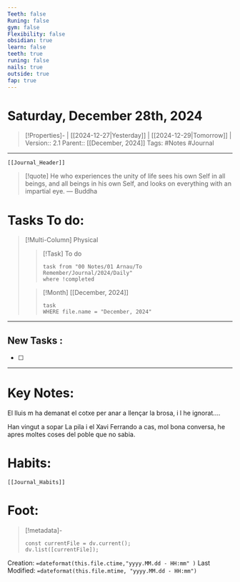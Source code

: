 ```yaml
---
Teeth: false
Runing: false
gym: false
Flexibility: false
obsidian: true
learn: false
teeth: true
runing: false
nails: true
outside: true
fap: true
---
```

# Saturday, December 28th, 2024
>[!Properties]- | [[2024-12-27|Yesterday]] | [[2024-12-29|Tomorrow]] | 
>Version:: 2.1
>Parent:: [[December, 2024]]
>Tags: #Notes #Journal 
***
```meta-bind-embed
[[Journal_Header]]
```
> [!quote] He who experiences the unity of life sees his own Self in all beings, and all beings in his own Self, and looks on everything with an impartial eye.
> — Buddha
# Tasks To do:
>[!Multi-Column] Physical
>>[!Task] To do 
>>```dataview
>>task from "00 Notes/01 Arnau/To Remember/Journal/2024/Daily"
>>where !completed
>>```
>
>>[!Month] [[December, 2024]]
>>```dataview
>>task
>>WHERE file.name = "December, 2024"
>>```
***
## New Tasks :
- [ ]
***

# Key Notes:
El lluis m ha demanat el cotxe per anar a llençar la brosa, i l he ignorat....

Han vingut a sopar La pila i el Xavi Ferrando a cas, mol bona conversa, he apres moltes coses del poble que no sabia. 


# Habits:
```meta-bind-embed
[[Journal_Habits]]
```
# Foot:

>[!metadata]- 
>```dataviewjs
>const currentFile = dv.current();
>dv.list([currentFile]);
>```
Creation:          `=dateformat(this.file.ctime,"yyyy.MM.dd - HH:mm" )`
Last Modified:  `=dateformat(this.file.mtime, "yyyy.MM.dd - HH:mm")`


